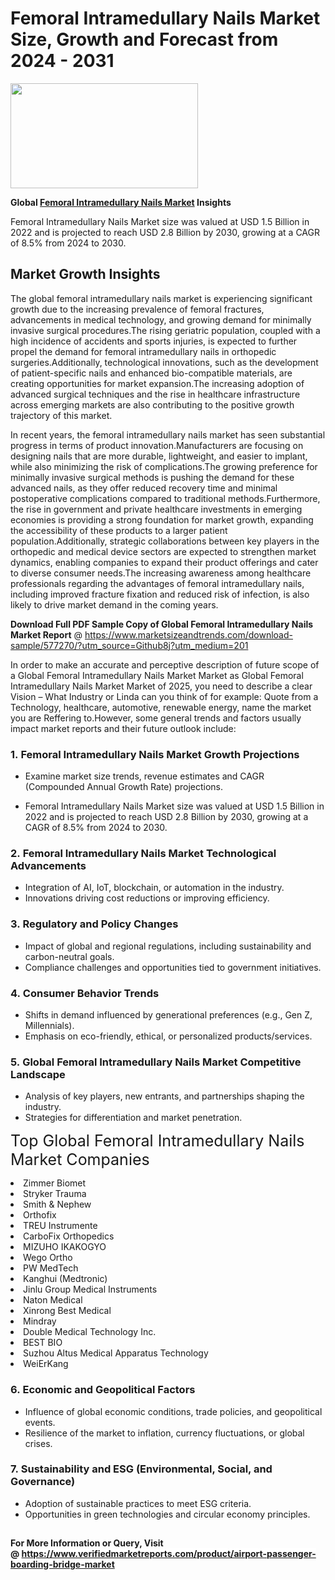 <H1>Femoral Intramedullary Nails Market Size, Growth and Forecast from 2024 - 2031</H1><img class="aligncenter size-medium wp-image-584254" src="https://thirdeyenews.in/wp-content/uploads/2024/09/Global-Market-Research-300x168.jpeg" alt="" width="300" height="168" /><p><strong>Global&nbsp;<a href="https://www.marketsizeandtrends.com/download-sample/577270/?utm_source=Github8j?utm_medium=201">Femoral Intramedullary Nails Market</a> Insights</strong></p><p>Femoral Intramedullary Nails Market size was valued at USD 1.5 Billion in 2022 and is projected to reach USD 2.8 Billion by 2030, growing at a CAGR of 8.5% from 2024 to 2030.</p><p><h2>Market Growth Insights</h2> <p>The global femoral intramedullary nails market is experiencing significant growth due to the increasing prevalence of femoral fractures, advancements in medical technology, and growing demand for minimally invasive surgical procedures.The rising geriatric population, coupled with a high incidence of accidents and sports injuries, is expected to further propel the demand for femoral intramedullary nails in orthopedic surgeries.Additionally, technological innovations, such as the development of patient-specific nails and enhanced bio-compatible materials, are creating opportunities for market expansion.The increasing adoption of advanced surgical techniques and the rise in healthcare infrastructure across emerging markets are also contributing to the positive growth trajectory of this market. </p> <p>In recent years, the femoral intramedullary nails market has seen substantial progress in terms of product innovation.Manufacturers are focusing on designing nails that are more durable, lightweight, and easier to implant, while also minimizing the risk of complications.The growing preference for minimally invasive surgical methods is pushing the demand for these advanced nails, as they offer reduced recovery time and minimal postoperative complications compared to traditional methods.Furthermore, the rise in government and private healthcare investments in emerging economies is providing a strong foundation for market growth, expanding the accessibility of these products to a larger patient population.Additionally, strategic collaborations between key players in the orthopedic and medical device sectors are expected to strengthen market dynamics, enabling companies to expand their product offerings and cater to diverse consumer needs.The increasing awareness among healthcare professionals regarding the advantages of femoral intramedullary nails, including improved fracture fixation and reduced risk of infection, is also likely to drive market demand in the coming years.</p><p><span class=""><strong>Download Full PDF Sample Copy of Global Femoral Intramedullary Nails Market Report</strong> @ <a href="https://www.marketsizeandtrends.com/download-sample/577270/?utm_source=Github8j?utm_medium=201" target="_blank">https://www.marketsizeandtrends.com/download-sample/577270/?utm_source=Github8j?utm_medium=201</a></span></p><p>In order to make an accurate and perceptive description of future scope of a Global&nbsp;Femoral Intramedullary Nails Market Market as Global&nbsp;Femoral Intramedullary Nails Market Market of 2025, you need to describe a clear Vision &ndash; What Industry or Linda can you think of for example: Quote from a Technology, healthcare, automotive, renewable energy, name the market you are Reffering to.However, some general trends and factors usually impact market reports and their future outlook include:</p><h3>1.&nbsp;<strong>Femoral Intramedullary Nails Market Growth Projections</strong></h3><ul><li>Examine market size trends, revenue estimates and CAGR (Compounded Annual Growth Rate) projections.</li><li><p>Femoral Intramedullary Nails Market size was valued at USD 1.5 Billion in 2022 and is projected to reach USD 2.8 Billion by 2030, growing at a CAGR of 8.5% from 2024 to 2030.</p></li></ul><h3>2.&nbsp;<strong>Femoral Intramedullary Nails Market Technological Advancements</strong></h3><ul><li>Integration of AI, IoT, blockchain, or automation in the industry.</li><li>Innovations driving cost reductions or improving efficiency.</li></ul><h3>3.&nbsp;<strong>Regulatory and Policy Changes</strong></h3><ul><li>Impact of global and regional regulations, including sustainability and carbon-neutral goals.</li><li>Compliance challenges and opportunities tied to government initiatives.</li></ul><h3>4.&nbsp;<strong>Consumer Behavior Trends</strong></h3><ul><li>Shifts in demand influenced by generational preferences (e.g., Gen Z, Millennials).</li><li>Emphasis on eco-friendly, ethical, or personalized products/services.</li></ul><h3>5.&nbsp;<strong>Global Femoral Intramedullary Nails Market Competitive Landscape</strong></h3><ul><li>Analysis of key players, new entrants, and partnerships shaping the industry.</li><li>Strategies for differentiation and market penetration.</li></ul><p data-pm-slice="1 1 []"><span style="color: inherit; font-family: inherit; font-size: 25px;">Top Global Femoral Intramedullary Nails Market Companies</span></p><div class="" data-test-id=""><p><li>Zimmer Biomet</li><li> Stryker Trauma</li><li> Smith & Nephew</li><li> Orthofix</li><li> TREU Instrumente</li><li> CarboFix Orthopedics</li><li> MIZUHO IKAKOGYO</li><li> Wego Ortho</li><li> PW MedTech</li><li> Kanghui (Medtronic)</li><li> Jinlu Group Medical Instruments</li><li> Naton Medical</li><li> Xinrong Best Medical</li><li> Mindray</li><li> Double Medical Technology Inc.</li><li> BEST BIO</li><li> Suzhou Altus Medical Apparatus Technology</li><li> WeiErKang</li></p></div><h3>6.&nbsp;<strong>Economic and Geopolitical Factors</strong></h3><ul><li>Influence of global economic conditions, trade policies, and geopolitical events.</li><li>Resilience of the market to inflation, currency fluctuations, or global crises.</li></ul><h3>7.&nbsp;<strong>Sustainability and ESG (Environmental, Social, and Governance)</strong></h3><ul><li>Adoption of sustainable practices to meet ESG criteria.</li><li>Opportunities in green technologies and circular economy principles.</li></ul><h2><strong style="font-size: 14px;">For More Information or Query, Visit @&nbsp;</strong><a style="background-color: #ffffff; font-size: 14px;" href="https://www.marketsizeandtrends.com/report/femoral-intramedullary-nails-market/" target="_blank">https://www.verifiedmarketreports.com/product/airport-passenger-boarding-bridge-market</a></h2>